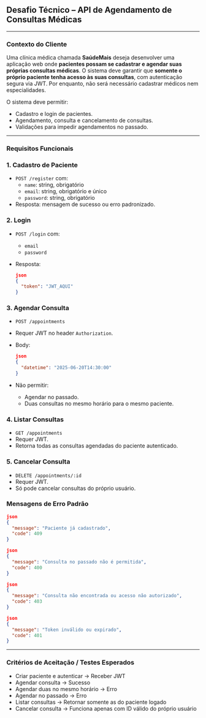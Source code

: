 ## Desafio Técnico – API de Agendamento de Consultas Médicas

---

### **Contexto do Cliente**

Uma clínica médica chamada **SaúdeMais** deseja desenvolver uma aplicação web onde **pacientes possam se cadastrar e agendar suas próprias consultas médicas**. O sistema deve garantir que **somente o próprio paciente tenha acesso às suas consultas**, com autenticação segura via JWT. Por enquanto, não será necessário cadastrar médicos nem especialidades.

O sistema deve permitir:

- Cadastro e login de pacientes.
- Agendamento, consulta e cancelamento de consultas.
- Validações para impedir agendamentos no passado.

---

### **Requisitos Funcionais**

### 1. **Cadastro de Paciente**

- `POST /register` com:
  - `name`: string, obrigatório
  - `email`: string, obrigatório e único
  - `password`: string, obrigatório
- Resposta: mensagem de sucesso ou erro padronizado.

### 2. **Login**

- `POST /login` com:
  - `email`
  - `password`
- Resposta:

  ```json
  json
  {
    "token": "JWT_AQUI"
  }

  ```

### 3. **Agendar Consulta**

- `POST /appointments`
- Requer JWT no header `Authorization`.
- Body:

  ```json
  json
  {
    "datetime": "2025-06-20T14:30:00"
  }

  ```

- Não permitir:
  - Agendar no passado.
  - Duas consultas no mesmo horário para o mesmo paciente.

### 4. **Listar Consultas**

- `GET /appointments`
- Requer JWT.
- Retorna todas as consultas agendadas do paciente autenticado.

### 5. **Cancelar Consulta**

- `DELETE /appointments/:id`
- Requer JWT.
- Só pode cancelar consultas do próprio usuário.

### **Mensagens de Erro Padrão**

```json
json
{
  "message": "Paciente já cadastrado",
  "code": 409
}

```

```json
json
{
  "message": "Consulta no passado não é permitida",
  "code": 400
}

```

```json
json
{
  "message": "Consulta não encontrada ou acesso não autorizado",
  "code": 403
}

```

```json
json
{
  "message": "Token inválido ou expirado",
  "code": 401
}

```

---

### **Critérios de Aceitação / Testes Esperados**

- Criar paciente e autenticar → Receber JWT
- Agendar consulta → Sucesso
- Agendar duas no mesmo horário → Erro
- Agendar no passado → Erro
- Listar consultas → Retornar somente as do paciente logado
- Cancelar consulta → Funciona apenas com ID válido do próprio usuário
